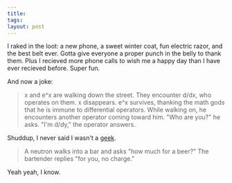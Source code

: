 ```yaml
---
title: 
tags: 
layout: post
---
```

I raked in the loot:  a new phone, a sweet winter coat, fun electric razor, and the best belt ever.  Gotta give everyone a proper punch in the belly to thank them.  Plus I recieved more phone calls to wish me a happy day than I have ever recieved before.  Super fun. 



And now a joke:<blockquote>x and e^x are walking down the street. They encounter d/dx, who operates on them. x disappears. e^x survives, thanking the math gods that he is immune to differential operators. While walking on, he encounters another operator coming toward him. "Who are you?" he asks. "I'm d/dy," the operator answers. </blockquote>



Shuddup, I never said I wasn't a <a href="http://science.slashdot.org/article.pl?sid=03/12/05/1729215&mode=thread&tid=133&tid=186">geek</a>. 

<blockquote> A neutron walks into a bar and asks "how much for a beer?" The bartender replies "for you, no charge."</blockquote>Yeah yeah, I know.  
